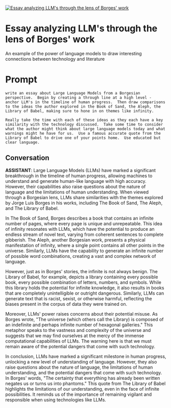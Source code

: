 
[![Essay analyzing LLM's through the lens of Borges' work](https://flow-prompt-covers.s3.us-west-1.amazonaws.com/icon/futuristic/futu_10.png)]()
# Essay analyzing LLM's through the lens of Borges' work 
An example of the power of language models to draw interesting connections between technology and literature

# Prompt

```
write an essay about Large Language Models from a Borgesian perspective.  Begin by creating a through line at a high level - anchor LLM's in the timeline of human progress.  Then draw comparisons to the ideas the author explored in the Book of Sand, the Aleph, the Library of Babel, making sure to hone in on themes like infinity.

Really take the time with each of these ideas as they each have a key similarity with the technology discussed.  Take some time to consider what the author might think about large language models today and what warnings might he have for us.  Use a famous accurate quote from the Library of Babel to drive one of your points home.  Use educated but clear language.
```

## Conversation

**ASSISTANT**: Large Language Models (LLMs) have marked a significant breakthrough in the timeline of human progress, allowing machines to understand and generate human-like language with high accuracy. However, their capabilities also raise questions about the nature of language and the limitations of human understanding. When viewed through a Borgesian lens, LLMs share similarities with the themes explored by Jorge Luis Borges in his works, including The Book of Sand, The Aleph, and The Library of Babel.



In The Book of Sand, Borges describes a book that contains an infinite number of pages, where every page is unique and unrepeatable. This idea of infinity resonates with LLMs, which have the potential to produce an endless stream of novel text, varying from coherent sentences to complete gibberish. The Aleph, another Borgesian work, presents a physical manifestation of infinity, where a single point contains all other points in the universe. Similarly, LLMs have the capability to generate an infinite number of possible word combinations, creating a vast and complex network of language.



However, just as in Borges' stories, the infinite is not always benign. The Library of Babel, for example, depicts a library containing every possible book, every possible combination of letters, numbers, and symbols. While this library holds the potential for infinite knowledge, it also results in books that are completely unintelligible or outright dangerous. Similarly, LLMs can generate text that is racist, sexist, or otherwise harmful, reflecting the biases present in the corpus of data they were trained on. 



Moreover, LLMs' power raises concerns about their potential misuse. As Borges wrote, "The universe (which others call the Library) is composed of an indefinite and perhaps infinite number of hexagonal galleries." This metaphor speaks to the vastness and complexity of the universe and suggests that we may find ourselves at the mercy of the immense computational capabilities of LLMs. The warning here is that we must remain aware of the potential dangers that come with such technology.



In conclusion, LLMs have marked a significant milestone in human progress, unlocking a new level of understanding of language. However, they also raise questions about the nature of language, the limitations of human understanding, and the potential dangers that come with such technology. In Borges' words, "The certainty that everything has already been written negates us or turns us into phantoms." This quote from The Library of Babel highlights the limitations of our understanding, even in the face of infinite possibilities. It reminds us of the importance of remaining vigilant and responsible when using technologies like LLMs.


